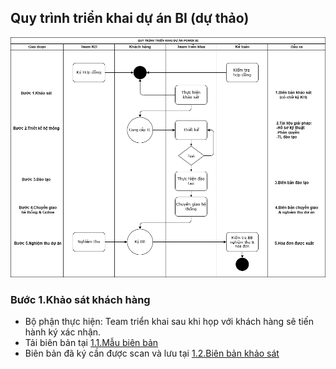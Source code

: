## Quy trình triển khai dự án BI (dự thảo)

![Hình ảnh](https://github.com/hoanglong8/FoxAI-Data-Analyst/blob/main/Image/Quy%20tr%C3%ACnh%20tri%E1%BB%83n%20khai%20d%E1%BB%B1%20%C3%A1n%20BI_d%E1%BB%B1%20th%E1%BA%A3o.png)

### Bước 1.Khảo sát khách hàng

* Bộ phận thực hiện: Team triển khai sau khi họp với khách hàng sẽ tiến hành ký xác nhận.
* Tải biên bản tại [1.1.Mẫu biên bản](https://foxai.sharepoint.com/:f:/s/thuoclathanglong/ElfmIUiQum1Ksyyhf2HHhH4Bq_ANirYHuQQjqXiZtB1w2A?e=pgmP7g)
* Biên bản đã ký cần được scan và lưu tại [1.2.Biên bản khảo sát](https://foxai.sharepoint.com/:f:/s/thuoclathanglong/Em4fEPgZ13dFu5AnJdIPKDgBUlWZIGQhlkR0jHvy473JHQ?e=RgNs8j)



